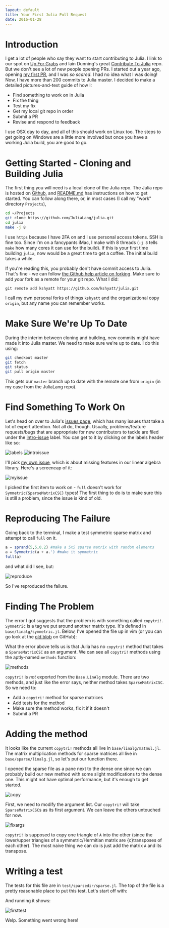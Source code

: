```yaml
---
layout: default
title: Your First Julia Pull Request
date: 2016-01-28
---
```


# Introduction

I get a lot of people who say they want to start contributing to Julia. I link to our spot on [Up For Grabs](http://up-for-grabs.net/#/tags/julia) and Iain Dunning's great [Contribute To Julia](https://github.com/IainNZ/ContributeToJulia) repo. But we don't see a lot of new people opening PRs. I started out a year ago, opening [my first PR](https://github.com/JuliaLang/julia/pull/9558), and I was *so scared*. I had no idea what I was doing! Now, I have more than 200 commits to Julia master. I decided to make a detailed pictures-and-text guide of how I:

* Find something to work on in Julia
* Fix the thing
* Test my fix
* Get my local git repo in order
* Submit a PR
* Revise and respond to feedback 

I use OSX day to day, and all of this should work on Linux too. The steps to get going on Windows are a little more involved but once you have a working Julia build, you are good to go.

# Getting Started - Cloning and Building Julia

The first thing you will need is a local clone of the Julia repo. The Julia repo is hosted on [Github](https://github.com/JuliaLang/julia), and [README.md](https://github.com/JuliaLang/julia/blob/master/README.md) has instructions on how to get started. You can follow along there, or, in most cases (I call my "work" directory `Projects`),

```bash
cd ~/Projects
git clone https://github.com/JuliaLang/julia.git
cd julia
make -j 8
```

I use `https` because I have 2FA on and I use personal access tokens. SSH is fine too. Since I'm on a fancypants iMac, I make with 8 threads (`-j 8` tells `make` how many cores it can use for the build). If this is your first time building `julia`, now would be a great time to get a coffee. The initial build takes a while.

If you're reading this, you probably don't have commit access to Julia. That's fine - we can follow [the Github help article on forking](https://help.github.com/articles/fork-a-repo/). Make sure to add *your* fork as a remote for your git repo. What I did:

`git remote add kshyatt https://github.com/kshyatt/julia.git`

I call my own personal forks of things `kshyatt` and the organizational copy `origin`, but any name you can remember works.

# Make Sure We're Up To Date

During the interim between cloning and building, new commits might have made it into Julia master. We need to make sure we're up to date. I do this using:

```bash
git checkout master
git fetch
git status
git pull origin master
```

This gets our `master` branch up to date with the remote one from `origin` (in my case from the JuliaLang repo).

# Find Something To Work On

Let's head on over to Julia's [issues page](https://github.com/JuliaLang/julia/issues), which has many issues that take a lot of expert attention. Not all do, though.
Usually, problems/feature requests/bugs that are appropriate for new contributors to tackle are filed under the [intro-issue](https://github.com/JuliaLang/julia/issues?q=is%3Aopen+is%3Aissue+label%3A%22intro+issue%22) label. You can get to it by clicking on the labels header like so:

![labels](/assets/firstpr/labels.png)
![introissue](/assets/firstpr/introissue.png)

I'll pick [my own issue](https://github.com/JuliaLang/julia/issues/13096), which is about missing features in our linear algebra library. Here's a screencap of it:

![myissue](/assets/firstpr/myissue.png)

I picked the first item to work on - `full` doesn't work for `Symmetric{SparseMatrixCSC}` types! The first thing to do is to make sure this is still a problem, since the issue is kind of old.

# Reproducing The Failure

Going back to the terminal, I make a test symmetric sparse matrix and attempt to call `full` on it.

```julia
a = sprand(5,5,0.2) #make a 5x5 sparse matrix with random elements
a = Symmetric(a + a.') #make it symmetric
full(a)
```
and what did I see, but:

![reproduce](/assets/firstpr/reproduce.png)

So I've reproduced the failure.

# Finding The Problem

The error I got suggests that the problem is with something called `copytri!`.
`Symmetric` is a tag we put around another matrix type. It's defined in `base/linalg/symmetric.jl`. Below, I've opened the file up in vim (or you can go look at the [old blob](https://github.com/JuliaLang/julia/blob/5e9dbd867edffcf41811cc94a8659d9888264a6c/base/linalg/symmetric.jl#L30) on GitHub):

What the error above tells us is that Julia has no `copytri!` method that takes a `SparseMatrixCSC` as an argument. We can see all `copytri!` methods using the aptly-named `methods` function:

![methods](/assets/firstpr/methods.png)

`copytri!` is *not* exported from the `Base.LinAlg` module. There are two methods, and just like the error says, neither method takes `SparseMatrixCSC`. So we need to:

* Add a `copytri!` method for sparse matrices
* Add tests for the method
* Make sure the method works, fix it if it doesn't
* Submit a PR

# Adding the method

It looks like the current `copytri!` methods all live in `base/linalg/matmul.jl`. The matrix multiplication methods for sparse matrices all live in `base/sparse/linalg.jl`, so let's put our function there.

I opened the sparse file as a pane next to the dense one since we can probably build our new method with some slight modifications to the dense one. This might not have optimal performance, but it's enough to get started.

![copy](/assets/firstpr/copycopytri.png)

First, we need to modify the argument list. Our `copytri!` will take `SparseMatrixCSC`s as its first argument. We can leave the others untouched for now.

![fixargs](/assets/firstpr/fixargs.png)

`copytri!` is supposed to copy one triangle of `A` into the other (since the lower/upper triangles of a symmetric/Hermitian matrix are {c}transposes of each other).
The most naive thing we can do is just add the matrix `A` and its transpose.

# Writing a test

The tests for this file are in `test/sparsedir/sparse.jl`. The top of the file is a pretty reasonable place to put this test. Let's start off with:

And running it shows:

![firsttest](/assets/firstpr/firsttest.png)

Welp. Something went wrong here!
